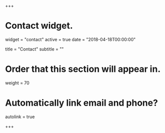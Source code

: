+++
# Contact widget.
widget = "contact"
active = true
date = "2018-04-18T00:00:00"

title = "Contact"
subtitle = ""

# Order that this section will appear in.
weight = 70

# Automatically link email and phone?
autolink = true

+++

